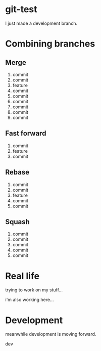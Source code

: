# git-test

I just made a development branch.

# Combining branches

## Merge

1. commit
2. commit
3. feature
4. commit
5. commit
6. commit
7. commit
8. commit
9. commit

## Fast forward

1. commit
2. feature
3. commit

## Rebase

1. commit
2. commit
3. feature
4. commit
5. commit

## Squash

1. commit
2. commit
3. commit
4. commit
5. commit


# Real life

trying to work on my stuff...

i'm also working here...

# Development

meanwhile development is moving forward.

dev
